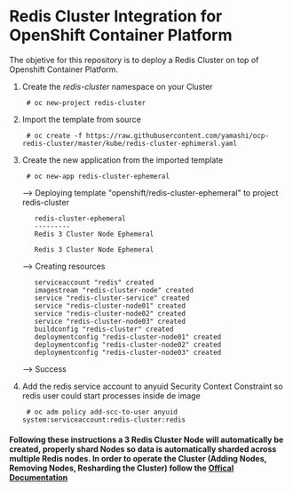 # Redis Cluster Integration for OpenShift Container Platform

The objetive for this repository is to deploy a Redis Cluster on top of Openshift Container Platform.

1. Create the *redis-cluster* namespace on your Cluster

        # oc new-project redis-cluster

2. Import the template from source

        # oc create -f https://raw.githubusercontent.com/yamashi/ocp-redis-cluster/master/kube/redis-cluster-ephimeral.yaml

3. Create the new application from the imported template

        # oc new-app redis-cluster-ephemeral

      --> Deploying template "openshift/redis-cluster-ephemeral" to project redis-cluster

          redis-cluster-ephemeral
          ---------
          Redis 3 Cluster Node Ephemeral

          Redis 3 Cluster Node Ephemeral

      --> Creating resources

          serviceaccount "redis" created
          imagestream "redis-cluster-node" created
          service "redis-cluster-service" created
          service "redis-cluster-node01" created
          service "redis-cluster-node02" created
          service "redis-cluster-node03" created
          buildconfig "redis-cluster" created
          deploymentconfig "redis-cluster-node01" created
          deploymentconfig "redis-cluster-node02" created
          deploymentconfig "redis-cluster-node03" created

      --> Success


4. Add the redis service account to anyuid Security Context Constraint so redis user could start processes inside de image

        # oc adm policy add-scc-to-user anyuid system:serviceaccount:redis-cluster:redis

#### Following these instructions a 3 Redis Cluster Node will automatically be created, properly shard Nodes so data is automatically sharded across multiple Redis nodes. In order to operate the Cluster (Adding Nodes, Removing Nodes, Resharding the Cluster) follow the [Offical Documentation](https://redis.io/topics/cluster-tutorial)
